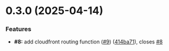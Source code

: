 # 0.3.0 (2025-04-14)


### Features

* **#8:** add cloudfront routing function ([#9](https://github.com/VilnaCRM-Org/crm/issues/9)) ([414ba71](https://github.com/VilnaCRM-Org/crm/commit/414ba71d7b32d43752230c3d101bacbcfb572ac0)), closes [#8](https://github.com/VilnaCRM-Org/crm/issues/8)



